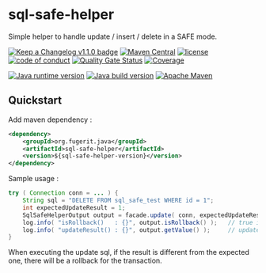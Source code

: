 # sql-safe-helper

Simple helper to handle update / insert / delete in a SAFE mode.

[![Keep a Changelog v1.1.0 badge](https://img.shields.io/badge/changelog-Keep%20a%20Changelog%20v1.1.0-%23E05735)](https://github.com/fugerit-org/sql-safe-helper/blob/master/CHANGELOG.md) 
[![Maven Central](https://img.shields.io/maven-central/v/org.fugerit.java/sql-safe-helper.svg)](https://mvnrepository.com/artifact/org.fugerit.java/sql-safe-helper)
[![license](https://img.shields.io/badge/License-Apache%20License%202.0-teal.svg)](https://opensource.org/licenses/Apache-2.0)
[![code of conduct](https://img.shields.io/badge/conduct-Contributor%20Covenant-purple.svg)](https://github.com/fugerit-org/fj-universe/blob/main/CODE_OF_CONDUCT.md)
[![Quality Gate Status](https://sonarcloud.io/api/project_badges/measure?project=fugerit-org_sql-safe-helper&metric=alert_status)](https://sonarcloud.io/summary/new_code?id=fugerit-org_sql-safe-helper)
[![Coverage](https://sonarcloud.io/api/project_badges/measure?project=fugerit-org_sql-safe-helper&metric=coverage)](https://sonarcloud.io/summary/new_code?id=fugerit-org_sql-safe-helper)

[![Java runtime version](https://img.shields.io/badge/run%20on-java%2011+-%23113366.svg?style=for-the-badge&logo=openjdk&logoColor=white)](https://universe.fugerit.org/src/docs/versions/java11.html)
[![Java build version](https://img.shields.io/badge/build%20on-java%2011+-%23ED8B00.svg?style=for-the-badge&logo=openjdk&logoColor=white)](https://universe.fugerit.org/src/docs/versions/java11.html)
[![Apache Maven](https://img.shields.io/badge/Apache%20Maven-3.9.0+-C71A36?style=for-the-badge&logo=Apache%20Maven&logoColor=white)](https://universe.fugerit.org/src/docs/versions/maven3_9.html)

## Quickstart

Add maven dependency :

```xml
<dependency>
    <groupId>org.fugerit.java</groupId>
    <artifactId>sql-safe-helper</artifactId>
    <version>${sql-safe-helper-version}</version>
</dependency>	
```

Sample usage : 

```java
try ( Connection conn = ... ) {
    String sql = "DELETE FROM sql_safe_test WHERE id = 1";
    int expectedUpdateResult = 1;
    SqlSafeHelperOutput output = facade.update( conn, expectedUpdateResult, sql );
    log.info( "isRollback()   : {}", output.isRollback() );   // true if a rollback has been needed
    log.info( "updateResult() : {}", output.getValue() );     // update result 
}
```

When executing the update sql, if the result is different from the expected one, 
there will be a rollback for the transaction.
